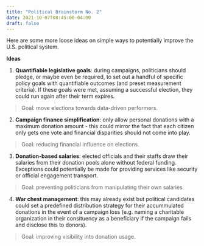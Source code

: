 ```yaml
---
title: "Political Brainstorm No. 2"
date: 2021-10-07T08:45:00-04:00
draft: false
---
```

Here are some more loose ideas on simple ways to potentially improve the U.S. political system.

**Ideas**

1. **Quantifiable legislative goals**: during campaigns, politicians should pledge, or maybe even be required, to set out a handful of specific policy goals with quantifiable outcomes (and preset measurement criteria). If these goals were met, assuming a successful election, they could run again after their term expires.

> Goal: move elections towards data-driven performers.

2. **Campaign finance simplification**: only allow personal donations with a maximum donation amount - this could mirror the fact that each citizen only gets one vote and financial disparities should not come into play.

> Goal: reducing financial influence on elections.

3. **Donation-based salaries**: elected officials and their staffs draw their salaries from their donation pools alone without federal funding. Exceptions could potentially be made for providing services like security or official engagement transport.

> Goal: preventing politicians from manipulating their own salaries.

4. **War chest management**: this may already exist but political candidates could set a predefined distribution strategy for their accummulated donations in the event of a campaign loss (e.g. naming a charitable organization in their consituency as a beneficiary if the campaign fails and disclose this to donors).

> Goal: improving visibility into donation usage.
